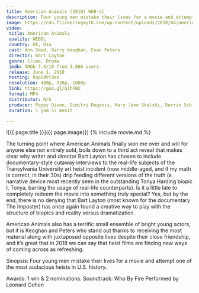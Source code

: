 ```yaml
---
title: American Animals (2018) WEB-dl
description: Four young men mistake their lives for a movie and attempt one of the most audacious heists in U.S. history.a movie.
image: https://cdn.flickeringmyth.com/wp-content/uploads/2018/04/american-animals.png
video:
 title: American Animals
 quality: WEBDL
 country: Uk, Usa
 cast: Ann Dowd, Barry Keoghan, Evan Peters
 director: Bart Layton
 genre: Crime, Drama
 imdb: IMDb 7.4/10 from 3,866 users
 release: June 1, 2018
 hosting: RapidVideo
 resolution: 480p, 720p, 1080p
 link: https://goo.gl/GihFWX
 format: MP4
 distributor: N/A
 producer: Poppy Dixon, Dimitri Doganis, Mary Jane Skalski, Derrin Schlesinger, lainnya
 duration: 1 jam 57 menit

---
```

![{{ page.title }}]({{ page.image}})
{% include movie.md %}

The turning point where American Animals finally won me over and will for anyone else not entirely sold, boils down to a third act reveal that makes clear why writer and director Bart Layton has chosen to include documentary-style cutaway interviews to the real-life subjects of the Transylvania University art heist incident (now middle-aged, and if my math is correct, in their 30s) drip feeding different versions of the truth (a narrative device most recently seen in the outstanding Tonya Harding biopic I, Tonya, barring the usage of real-life counterparts). Is it a little late to completely redeem the movie into something truly special? Yes, but by the end, there is no denying that Bart Layton (most known for the documentary The Imposter) has once again found a creative way to play with the structure of biopics and reality versus dramatization.

American Animals also has a terrific small ensemble of bright young actors, but it is Keoghan and Peters who stand out thanks to receiving the most material along with juxtaposed opposite lives despite their close friendship, and it’s great that in 2018 we can say that heist films are finding new ways of coming across as refreshing.

Sinopsis: Four young men mistake their lives for a movie and attempt one of the most audacious heists in U.S. history.

Awards: 1 win & 2 nominations.
Soundtrack: Who By Fire Performed by Leonard Cohen
 
